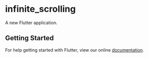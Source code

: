 # infinite_scrolling

A new Flutter application.

## Getting Started

For help getting started with Flutter, view our online
[documentation](https://flutter.io/).

